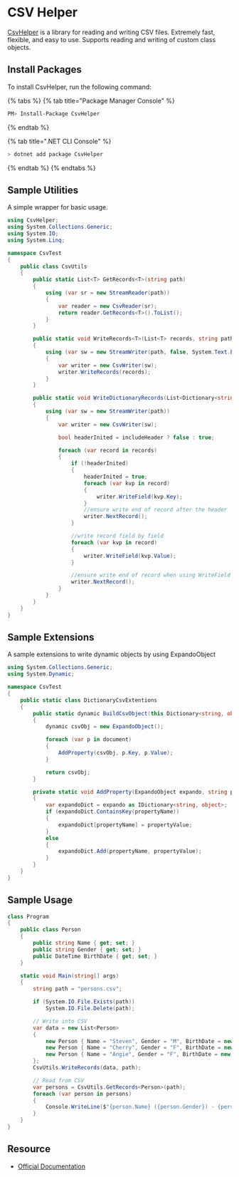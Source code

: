 # CSV Helper

[CsvHelper](https://github.com/JoshClose/CsvHelper) is a library for reading and writing CSV files. Extremely fast, flexible, and easy to use. Supports reading and writing of custom class objects.

## Install Packages

To install CsvHelper, run the following command:

{% tabs %}
{% tab title="Package Manager Console" %}
```bash
PM> Install-Package CsvHelper
```
{% endtab %}

{% tab title=".NET CLI Console" %}
```bash
> dotnet add package CsvHelper
```
{% endtab %}
{% endtabs %}

## Sample Utilities

A simple wrapper for basic usage.

```csharp
using CsvHelper;
using System.Collections.Generic;
using System.IO;
using System.Linq;

namespace CsvTest
{
    public class CsvUtils
    {
        public static List<T> GetRecords<T>(string path)
        {
            using (var sr = new StreamReader(path))
            {
                var reader = new CsvReader(sr);
                return reader.GetRecords<T>().ToList();
            }
        }

        public static void WriteRecords<T>(List<T> records, string path)
        {
            using (var sw = new StreamWriter(path, false, System.Text.Encoding.UTF8))
            {
                var writer = new CsvWriter(sw);
                writer.WriteRecords(records);
            }
        }

        public static void WriteDictionaryRecords(List<Dictionary<string, object>> records, string path, bool includeHeader = true)
        {
            using (var sw = new StreamWriter(path))
            {
                var writer = new CsvWriter(sw);

                bool headerInited = includeHeader ? false : true;

                foreach (var record in records)
                {
                    if (!headerInited)
                    {
                        headerInited = true;
                        foreach (var kvp in record)
                        {
                            writer.WriteField(kvp.Key);
                        }
                        //ensure write end of record after the header
                        writer.NextRecord();
                    }

                    //write record field by field
                    foreach (var kvp in record)
                    {
                        writer.WriteField(kvp.Value);
                    }

                    //ensure write end of record when using WriteField method
                    writer.NextRecord();
                }
            }
        }
    }
}
```

## Sample Extensions

A sample extensions to write dynamic objects by using ExpandoObject

```csharp
using System.Collections.Generic;
using System.Dynamic;

namespace CsvTest
{
    public static class DictionaryCsvExtentions
    {
        public static dynamic BuildCsvObject(this Dictionary<string, object> document)
        {
            dynamic csvObj = new ExpandoObject();

            foreach (var p in document)
            {
                AddProperty(csvObj, p.Key, p.Value);
            }

            return csvObj;
        }

        private static void AddProperty(ExpandoObject expando, string propertyName, object propertyValue)
        {
            var expandoDict = expando as IDictionary<string, object>;
            if (expandoDict.ContainsKey(propertyName))
            {
                expandoDict[propertyName] = propertyValue;
            }
            else
            {
                expandoDict.Add(propertyName, propertyValue);
            }
        }
    }
}
```

## Sample Usage

```csharp
class Program
{
    public class Person
    {
        public string Name { get; set; }
        public string Gender { get; set; }
        public DateTime BirthDate { get; set; }
    }

    static void Main(string[] args)
    {
        string path = "persons.csv";

        if (System.IO.File.Exists(path))
            System.IO.File.Delete(path);

        // Write into CSV
        var data = new List<Person>
        {
            new Person { Name = "Steven", Gender = "M", BirthDate = new DateTime(1985, 1, 1) },
            new Person { Name = "Cherry", Gender = "F", BirthDate = new DateTime(2003, 2, 3) },
            new Person { Name = "Angie", Gender = "F", BirthDate = new DateTime(2008, 11, 15) }
        };
        CsvUtils.WriteRecords(data, path);

        // Read from CSV
        var persons = CsvUtils.GetRecords<Person>(path);
        foreach (var person in persons)
        {
            Console.WriteLine($"{person.Name} ({person.Gender}) - {person.BirthDate.ToShortDateString()}");
        }
    }
}
```

## Resource

* [Official Documentation](http://joshclose.github.io/CsvHelper/)

